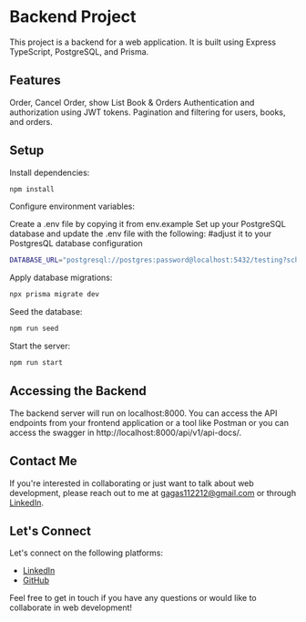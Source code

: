 # Backend Project

This project is a backend for a web application. It is built using Express TypeScript, PostgreSQL, and Prisma.

## Features

Order, Cancel Order, show List Book & Orders
Authentication and authorization using JWT tokens.
Pagination and filtering for users, books, and orders.

## Setup

Install dependencies:

```bash
npm install
```

Configure environment variables:

Create a .env file by copying it from env.example
Set up your PostgreSQL database and update the .env file with the following:
#adjust it to your PostgresQL database configuration

```bash
DATABASE_URL="postgresql://postgres:password@localhost:5432/testing?schema=public"
```

Apply database migrations:

```bash
npx prisma migrate dev
```

Seed the database:

```bash
npm run seed
```

Start the server:

```bash
npm run start
```

## Accessing the Backend

The backend server will run on localhost:8000. You can access the API endpoints from your frontend application or a tool like Postman or you can access the swagger in http://localhost:8000/api/v1/api-docs/.

## Contact Me

If you're interested in collaborating or just want to talk about web development, please reach out to me at [gagas112212@gmail.com](mailto:gagas112212@gmail.com) or through [LinkedIn](https://www.linkedin.com/in/maulana-fatih-b52390195/).

## Let's Connect

Let's connect on the following platforms:

- [LinkedIn](https://www.linkedin.com/in/maulana-fatih-b52390195/)
- [GitHub](https://github.com/maulanafb)

Feel free to get in touch if you have any questions or would like to collaborate in web development!
